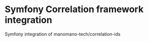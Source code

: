 Symfony Correlation framework integration
=========================================

Symfony integration of manomano-tech/correlation-ids

